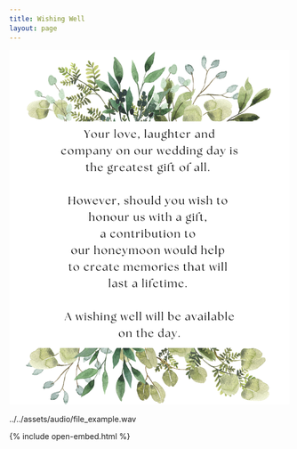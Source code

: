 ```yaml
---
title: Wishing Well
layout: page
---
```



![Wishing Well](/assets/img/wishingwell.png)


../../assets/audio/file_example.wav


{% include open-embed.html %}
